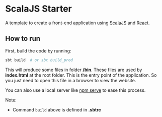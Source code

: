 # ScalaJS Starter

A template to create a front-end application using [ScalaJS] and [React].

## How to run

First, build the code by running:
```bash
sbt build  # or sbt build_prod
```

This will produce some files in folder **/bin**. These files are used by **index.html** at the root folder. This is the entry point of the application. So you just need to open this file in a browser to view the website.

You can also use a local server like [npm serve] to ease this process.

Note:
- Command `build` above is defined in **.sbtrc**


[ScalaJS]: https://www.scala-js.org/
[React]: https://reactjs.org/
[npm serve]: https://www.npmjs.com/package/serve
